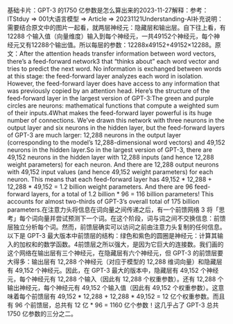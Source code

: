 

基础卡片：GPT-3 的1750 亿参数是怎么算出来的2023-11-27解释：参考：ITStduy => 001大语言模型 => Article => 20231121Understanding-AI补充说明：需要结合原文中的图片一起看，就两层神经元：隐藏层和输出层。自下往上看，有12288 个输入值（向量维度）输入到每个神经元，一共49152个神经元，每个神经元又有12288个输出值。所以每层的参数：12288x49152+49152×12288。原文：After the attention heads transfer information between word vectors, there’s a feed-forward network3 that “thinks about” each word vector and tries to predict the next word. No information is exchanged between words at this stage: the feed-forward layer analyzes each word in isolation. However, the feed-forward layer does have access to any information that was previously copied by an attention head. Here’s the structure of the feed-forward layer in the largest version of GPT-3:The green and purple circles are neurons: mathematical functions that compute a weighted sum of their inputs.4What makes the feed-forward layer powerful is its huge number of connections. We’ve drawn this network with three neurons in the output layer and six neurons in the hidden layer, but the feed-forward layers of GPT-3 are much larger: 12,288 neurons in the output layer (corresponding to the model’s 12,288-dimensional word vectors) and 49,152 neurons in the hidden layer.So in the largest version of GPT-3, there are 49,152 neurons in the hidden layer with 12,288 inputs (and hence 12,288 weight parameters) for each neuron. And there are 12,288 output neurons with 49,152 input values (and hence 49,152 weight parameters) for each neuron. This means that each feed-forward layer has 49,152 * 12,288 + 12,288 * 49,152 = 1.2 billion weight parameters. And there are 96 feed-forward layers, for a total of 1.2 billion * 96 = 116 billion parameters! This accounts for almost two-thirds of GPT-3’s overall total of 175 billion parameters.在注意力头将信息在词向量之间传递之后，有一个前馈网络 3 将「思考」每个词向量并尝试预测下一个词。在这个阶段，词与词之间不交换信息：前馈层独立分析每个词。然而，前馈层确实可以访问之前由注意力头复制的任何信息。以下是 GPT-3 最大版本中前馈层的结构：绿色和紫色的圆圈是神经元：计算其输入的加权和的数学函数。4前馈层之所以强大，是因为它巨大的连接数。我们画的这个网络在输出层有三个神经元，在隐藏层有六个神经元，但 GPT-3 的前馈层要大得多：输出层有 12,288 个神经元（对应于模型的 12,288 维词向量）和隐藏层有 49,152 个神经元。因此，在 GPT-3 最大的版本中，隐藏层有 49,152 个神经元，每个神经元有 12,288 个输入（因此有 12,288 个权重参数）。还有 12,288 个输出神经元，每个神经元有 49,152 个输入值（因此有 49,152 个权重参数）。这意味着每个前馈层有 49,152 * 12,288 + 12,288 * 49,152 = 12 亿个权重参数。而且有 96 个前馈层，总共有 12 亿 * 96 = 1160 亿个参数！这几乎占了 GPT-3 总共 1750 亿参数的三分之二。